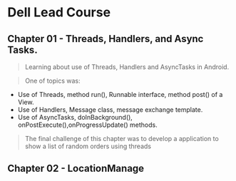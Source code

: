 # Dell Lead Course
 
## Chapter 01 - Threads, Handlers, and Async Tasks.

> Learning about use of Threads, Handlers and AsyncTasks in Android. 

> One of topics was: 
- Use of Threads, method run(), Runnable interface, method post() of a View.
- Use of Handlers, Message class, message exchange template.
- Use of AsyncTasks, doInBackground(), onPostExecute(),onProgressUpdate() methods.


> The final challenge of this chapter was to develop a application to show a list of random orders
using threads

## Chapter 02 - LocationManage
